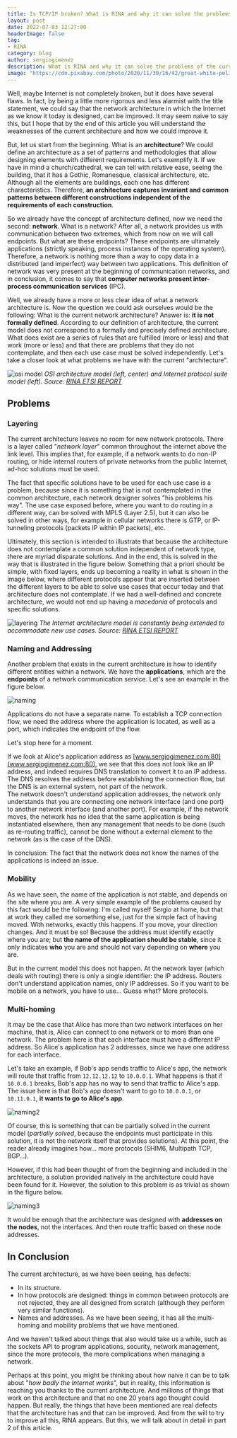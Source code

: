 ```yaml
---
title: Is TCP/IP broken? What is RINA and why it can solve the problems of the current architecture
layout: post
date: 2022-07-03 12:27:00
headerImage: false
tag:
- RINA
category: blog
author: sergiogimenez
description: What is RINA and why it can solve the problems of the current architecture
image: "https://cdn.pixabay.com/photo/2020/11/30/16/42/great-white-pelicans-5791392_1280.jpg"
---
```


Well, maybe Internet is not completely broken, but it does have several flaws. In fact, by being a little more rigorous and less alarmist with the title statement, we could say that the network architecture in which the Internet as we know it today is designed, can be improved. It may seem naive to say this, but I hope that by the end of this article you will understand the weaknesses of the current architecture and how we could improve it.

But, let us start from the beginning. What is an **architecture**? We could define an architecture as a set of patterns and methodologies that allow designing elements with different requirements. Let's exemplify it. If we have in mind a church/cathedral, we can tell with relative ease, seeing the building, that it has a Gothic, Romanesque, classical architecture, etc. Although all the elements are buildings, each one has different characteristics. Therefore, **an architecture captures invariant and common patterns between different constructions independent of the requirements of each construction**.

So we already have the concept of architecture defined, now we need the second: **network**. What is a network? After all, a network provides us with communication between two extremes, which from now on we will call endpoints. But what are these endpoints? These endpoints are ultimately applications (strictly speaking, process instances of the operating system). Therefore, a network is nothing more than a way to copy data in a distributed (and imperfect) way between two applications. This definition of network was very present at the beginning of communication networks, and in conclusion, it comes to say that **computer networks present inter-process communication services** (IPC).

Well, we already have a more or less clear idea of ​​what a network architecture is. Now the question we could ask ourselves would be the following: What is the current network architecture? Answer is: **it is not formally defined**. According to our definition of architecture, the current model does not correspond to a formally and precisely defined architecture. What does exist are a series of rules that are fulfilled (more or less) and that work (more or less) and that there are problems that they do not contemplate, and then each use case must be solved independently. Let's take a closer look at what problems we have with the current "architecture".

![osi model](/assets/images/rina_1/osi_model.jpeg)
*OSI architecture model (left, center) and Internet protocol suite model (left). Souce: [RINA ETSI REPORT](https://www.etsi.org/deliver/etsi_gr/NGP/001_099/009/01.01.01_60/gr_NGP009v010101p.pdf)*

## Problems

### Layering

The current architecture leaves no room for new network protocols. There is a layer called "*network layer*" common throughout the internet above the link level. This implies that, for example, if a network wants to do non-IP routing, or hide internal routers of private networks from the public Internet, ad-hoc solutions must be used.

The fact that specific solutions have to be used for each use case is a problem, because since it is something that is not contemplated in the common architecture, each network designer solves "his problems his way". The use case exposed before, where you want to do routing in a different way, can be solved with MPLS (Layer 2.5), but it can also be solved in other ways, for example in cellular networks there is GTP, or IP-tunneling protocols (packets IP within IP packets), etc.

Ultimately, this section is intended to illustrate that because the architecture does not contemplate a common solution independent of network type, there are myriad disparate solutions. And in the end, this is solved in the way that is illustrated in the figure below. Something that a priori should be simple, with fixed layers, ends up becoming a reality in what is shown in the image below, where different protocols appear that are inserted between the different layers to be able to solve use cases that occur today and that architecture does not contemplate. If we had a well-defined and concrete architecture, we would not end up having a *macedonia* of protocols and specific solutions.

![layering](/assets/images/rina_1/layering.jpeg)
*The Internet architecture model is constantly being extended to accommodate new use cases. Source: [RINA ETSI REPORT](https://www.etsi.org/deliver/etsi_gr/NGP/001_099/009/01.01.01_60/gr_NGP009v010101p.pdf)*

### Naming and Addressing

Another problem that exists in the current architecture is how to identify different entities within a network. We have the **applications**, which are the **endpoints** of a network communication service. Let's see an example in the figure below.

![naming](/assets/images/rina_1/naming1.png)

Applications do not have a separate name. To establish a TCP connection flow, we need the address where the application is located, as well as a port, which indicates the endpoint of the flow.

Let's stop here for a moment.

If we look at Alice's application address as [www.sergiogimenez.com:80](www.sergiogimenez.com:80), we see that this does not look like an IP address, and indeed requires DNS translation to convert it to an IP address. The DNS resolves the address before establishing the connection flow, but the DNS is an external system, not part of the network.  
The network doesn't understand application addresses, the network only understands that you are connecting one network interface (and one port) to another network interface (and another port). For example, if the network moves, the network has no idea that the same application is being instantiated elsewhere, then any management that needs to be done (such as re-routing traffic), cannot be done without a external element to the network (as is the case of the DNS).

In conclusion: The fact that the network does not know the names of the applications is indeed an issue.

### Mobility

As we have seen, the name of the application is not stable, and depends on the site where you are. A very simple example of the problems caused by this fact would be the following: I'm called myself Sergio at home, but that at work they called me something else, just for the simple fact of having moved. With networks, exactly this happens. If you move, your direction changes. And it must be so! Because the address must identify exactly where you are; but **the name of the application should be stable**, since it only indicates **who** you are and should not vary depending on **where** you are.

But in the current model this does not happen. At the network layer (which deals with routing) there is only a single identifier: the IP address. Routers don't understand application names, only IP addresses. So if you want to be mobile on a network, you have to use... Guess what? More protocols.


### Multi-homing

It may be the case that Alice has more than two network interfaces on her machine, that is, Alice can connect to one network or to more than one network. The problem here is that each interface must have a different IP address. So Alice's application has 2 addresses, since we have one address for each interface.

Let's take an example, if Bob's app sends traffic to Alice's app, the network will route that traffic from `12.12.12.12` to `10.0.0.1`. What happens is that if `10.0.0.1` breaks, Bob's app has no way to send that traffic to Alice's app. The issue here is that Bob's app doesn't want to go to `10.0.0.1`, or `10.11.0.1`, **it wants to go to Alice's app**.

![naming2](/assets/images/rina_1/naming2.png)

Of course, this is something that can be partially solved in the current model (*partially solved*, because the endpoints must participate in this solution, it is not the network itself that provides solutions). At this point, the reader already imagines how… more protocols (SHIM6, Multipath TCP, BGP…).

However, if this had been thought of from the beginning and included in the architecture, a solution provided natively in the architecture could have been found for it. However, the solution to this problem is as trivial as shown in the figure below.

![naming3](/assets/images/rina_1/naming3.png)

It would be enough that the architecture was designed with **addresses on the nodes**, not the interfaces. And then route traffic based on these node addresses.

## In Conclusion

The current architecture, as we have been seeing, has defects:

* In its structure.
* In how protocols are designed: things in common between protocols are not rejected, they are all designed from scratch (although they perform very similar functions).
* Names and addresses. As we have been seeing, it has all the multi-homing and mobility problems that we have mentioned.

And we haven't talked about things that also would take us a while, such as the sockets API to program applications, security, network management, since the more protocols, the more complications when managing a network.

Perhaps at this point, you might be thinking about how naive it can be to talk about "*how badly the Internet works*", but in reality, this information is reaching you thanks to the current architecture. And millions of things that work on this architecture and that no one 20 years ago thought could happen. But really, the things that have been mentioned are real defects that the architecture has and that can be improved. And from the will to try to improve all this, RINA appears. But this, we will talk about in detail in part 2 of this article.